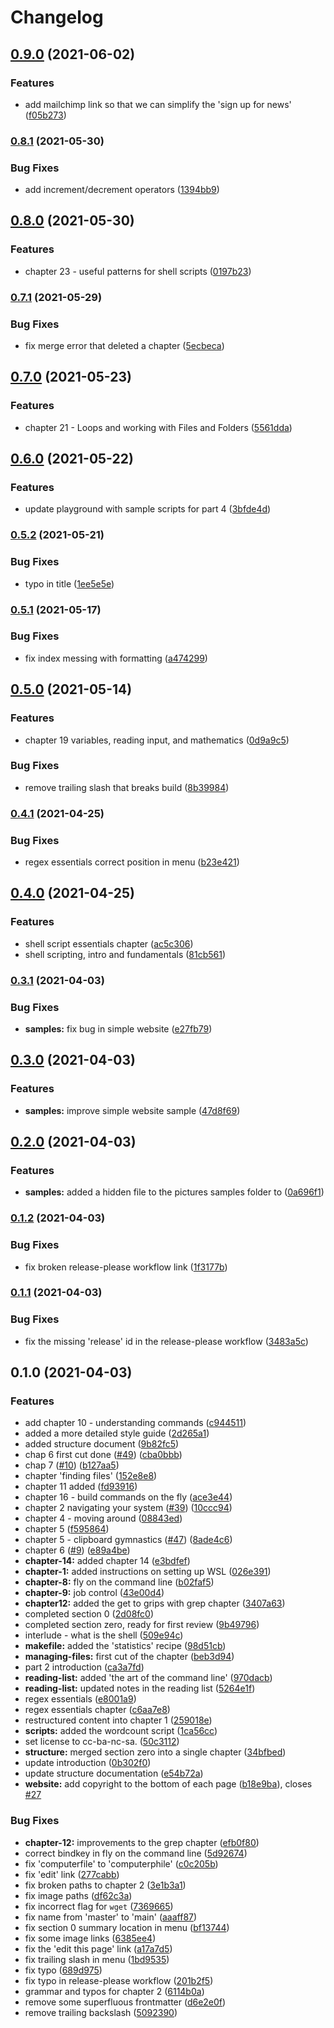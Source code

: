 # Changelog

## [0.9.0](https://www.github.com/dwmkerr/effective-shell/compare/v0.8.1...v0.9.0) (2021-06-02)


### Features

* add mailchimp link so that we can simplify the 'sign up for news' ([f05b273](https://www.github.com/dwmkerr/effective-shell/commit/f05b273e45f616166e7444ce12d757ea1a8a94cd))

### [0.8.1](https://www.github.com/dwmkerr/effective-shell/compare/v0.8.0...v0.8.1) (2021-05-30)


### Bug Fixes

* add increment/decrement operators ([1394bb9](https://www.github.com/dwmkerr/effective-shell/commit/1394bb9db913173ae2ef95d3deb40fb8fefb3672))

## [0.8.0](https://www.github.com/dwmkerr/effective-shell/compare/v0.7.1...v0.8.0) (2021-05-30)


### Features

* chapter 23 - useful patterns for shell scripts ([0197b23](https://www.github.com/dwmkerr/effective-shell/commit/0197b23e29bf95a07a35c9f1dbee92e9a26a3a52))

### [0.7.1](https://www.github.com/dwmkerr/effective-shell/compare/v0.7.0...v0.7.1) (2021-05-29)


### Bug Fixes

* fix merge error that deleted a chapter ([5ecbeca](https://www.github.com/dwmkerr/effective-shell/commit/5ecbecab8c13ee5dea27acf89f3e8d83f8d61821))

## [0.7.0](https://www.github.com/dwmkerr/effective-shell/compare/v0.6.0...v0.7.0) (2021-05-23)


### Features

* chapter 21 - Loops and working with Files and Folders ([5561dda](https://www.github.com/dwmkerr/effective-shell/commit/5561dda8421d05bc56260c84f2fbdf6366ff7729))

## [0.6.0](https://www.github.com/dwmkerr/effective-shell/compare/v0.5.2...v0.6.0) (2021-05-22)


### Features

* update playground with sample scripts for part 4 ([3bfde4d](https://www.github.com/dwmkerr/effective-shell/commit/3bfde4d7efe5b1ca08dd55d52bf294e65e7d2709))

### [0.5.2](https://www.github.com/dwmkerr/effective-shell/compare/v0.5.1...v0.5.2) (2021-05-21)


### Bug Fixes

* typo in title ([1ee5e5e](https://www.github.com/dwmkerr/effective-shell/commit/1ee5e5ef9592e87ec41c5ffb3cc0b9246877460e))

### [0.5.1](https://www.github.com/dwmkerr/effective-shell/compare/v0.5.0...v0.5.1) (2021-05-17)


### Bug Fixes

* fix index messing with formatting ([a474299](https://www.github.com/dwmkerr/effective-shell/commit/a474299fdd24627f0cb18e147f161be7b5ec7257))

## [0.5.0](https://www.github.com/dwmkerr/effective-shell/compare/v0.4.1...v0.5.0) (2021-05-14)


### Features

* chapter 19 variables, reading input, and mathematics ([0d9a9c5](https://www.github.com/dwmkerr/effective-shell/commit/0d9a9c59e3007ad8d964da42b7381229df87149d))


### Bug Fixes

* remove trailing slash that breaks build ([8b39984](https://www.github.com/dwmkerr/effective-shell/commit/8b39984c488350ef9b4d5e070dad34448eb26ce5))

### [0.4.1](https://www.github.com/dwmkerr/effective-shell/compare/v0.4.0...v0.4.1) (2021-04-25)


### Bug Fixes

* regex essentials correct position in menu ([b23e421](https://www.github.com/dwmkerr/effective-shell/commit/b23e421b73d364bfdede1bee11e24a85721db1fa))

## [0.4.0](https://www.github.com/dwmkerr/effective-shell/compare/v0.3.1...v0.4.0) (2021-04-25)


### Features

* shell script essentials chapter ([ac5c306](https://www.github.com/dwmkerr/effective-shell/commit/ac5c3067432f15a74a0b966c2b9012830da4b02d))
* shell scripting, intro and fundamentals ([81cb561](https://www.github.com/dwmkerr/effective-shell/commit/81cb561fed9bbfd82d30374ab0bc05076a664418))

### [0.3.1](https://www.github.com/dwmkerr/effective-shell/compare/v0.3.0...v0.3.1) (2021-04-03)


### Bug Fixes

* **samples:** fix bug in simple website ([e27fb79](https://www.github.com/dwmkerr/effective-shell/commit/e27fb791746a38981f6bdf24a0d3e04db17acf0e))

## [0.3.0](https://www.github.com/dwmkerr/effective-shell/compare/v0.2.0...v0.3.0) (2021-04-03)


### Features

* **samples:** improve simple website sample ([47d8f69](https://www.github.com/dwmkerr/effective-shell/commit/47d8f69759d5eab03ba914440420aed54d2d4873))

## [0.2.0](https://www.github.com/dwmkerr/effective-shell/compare/v0.1.2...v0.2.0) (2021-04-03)


### Features

* **samples:** added a hidden file to the pictures samples folder to ([0a696f1](https://www.github.com/dwmkerr/effective-shell/commit/0a696f166bceda7ff24734e4c82508133b61d948))

### [0.1.2](https://www.github.com/dwmkerr/effective-shell/compare/v0.1.1...v0.1.2) (2021-04-03)


### Bug Fixes

* fix broken release-please workflow link ([1f3177b](https://www.github.com/dwmkerr/effective-shell/commit/1f3177b67a2a5f9a0732dc76305efe8d81b96e9c))

### [0.1.1](https://www.github.com/dwmkerr/effective-shell/compare/v0.1.0...v0.1.1) (2021-04-03)


### Bug Fixes

* fix the missing 'release' id in the release-please workflow ([3483a5c](https://www.github.com/dwmkerr/effective-shell/commit/3483a5c68d148779262a3a7608fec9e0782805aa))

## 0.1.0 (2021-04-03)


### Features

* add chapter 10 - understanding commands ([c944511](https://www.github.com/dwmkerr/effective-shell/commit/c944511a7fb361a3e278a8cc243a78bc51773db4))
* added a more detailed style guide ([2d265a1](https://www.github.com/dwmkerr/effective-shell/commit/2d265a193186d9825b3e0f9871cab58390868db5))
* added structure document ([9b82fc5](https://www.github.com/dwmkerr/effective-shell/commit/9b82fc52cca39586734d5c8462d833bdcac46fbc))
* chap 6 first cut done ([#49](https://www.github.com/dwmkerr/effective-shell/issues/49)) ([cba0bbb](https://www.github.com/dwmkerr/effective-shell/commit/cba0bbb5c8743f5983d182d57c6c9884abed617c))
* chap 7 ([#10](https://www.github.com/dwmkerr/effective-shell/issues/10)) ([b127aa5](https://www.github.com/dwmkerr/effective-shell/commit/b127aa551c27aeff5a7a52f42739e7eafa4cd7aa))
* chapter 'finding files' ([152e8e8](https://www.github.com/dwmkerr/effective-shell/commit/152e8e8326c6881175d11445af66b5c450b9a527))
* chapter 11 added ([fd93916](https://www.github.com/dwmkerr/effective-shell/commit/fd93916e9403656ac629b9e3493caf56b258b872))
* chapter 16 - build commands on the fly ([ace3e44](https://www.github.com/dwmkerr/effective-shell/commit/ace3e44cfb0519e3dbe60cf24bf7b53bd634e6b9))
* chapter 2 navigating your system ([#39](https://www.github.com/dwmkerr/effective-shell/issues/39)) ([10ccc94](https://www.github.com/dwmkerr/effective-shell/commit/10ccc94310d7ec778763d2365fa1359faec5e6e5))
* chapter 4 - moving around ([08843ed](https://www.github.com/dwmkerr/effective-shell/commit/08843ed0ad82e6d3dca171cf2633bbe170175840))
* chapter 5 ([f595864](https://www.github.com/dwmkerr/effective-shell/commit/f595864e7707663f4d3f8d5f28665132c518fbb9))
* chapter 5 - clipboard gymnastics ([#47](https://www.github.com/dwmkerr/effective-shell/issues/47)) ([8ade4c6](https://www.github.com/dwmkerr/effective-shell/commit/8ade4c646e4ff6046f646b2c701209d34c8b348b))
* chapter 6 ([#9](https://www.github.com/dwmkerr/effective-shell/issues/9)) ([e89a4be](https://www.github.com/dwmkerr/effective-shell/commit/e89a4bec6a79b646c7cda59e228c3d2437176997))
* **chapter-14:** added chapter 14 ([e3bdfef](https://www.github.com/dwmkerr/effective-shell/commit/e3bdfef2d7cfeeb739cc4142132a08de7dd75bfc))
* **chapter-1:** added instructions on setting up WSL ([026e391](https://www.github.com/dwmkerr/effective-shell/commit/026e391f407bb6b4d8b6f818fab4662eba18d789))
* **chapter-8:** fly on the command line ([b02faf5](https://www.github.com/dwmkerr/effective-shell/commit/b02faf57457894176a1c2e624084c9b9797b0193))
* **chapter-9:** job control ([43e00d4](https://www.github.com/dwmkerr/effective-shell/commit/43e00d4cf7b0d93e3311bd318d49aac3fa6642b0))
* **chapter12:** added the get to grips with grep chapter ([3407a63](https://www.github.com/dwmkerr/effective-shell/commit/3407a6353329d7c434bc3fb257c99c3142e7d545))
* completed section 0 ([2d08fc0](https://www.github.com/dwmkerr/effective-shell/commit/2d08fc0333d5d697d0311e1367401860d8d99074))
* completed section zero, ready for first review ([9b49796](https://www.github.com/dwmkerr/effective-shell/commit/9b49796d5b54313b2bcd5e39423af2c8366f8c74))
* interlude - what is the shell ([509e94c](https://www.github.com/dwmkerr/effective-shell/commit/509e94cf5041f39338a8fcc95227c3d94d2f3889))
* **makefile:** added the 'statistics' recipe ([98d51cb](https://www.github.com/dwmkerr/effective-shell/commit/98d51cb85717ab03edca4cf9321b0c1aec2e2e35))
* **managing-files:** first cut of the chapter ([beb3d94](https://www.github.com/dwmkerr/effective-shell/commit/beb3d94ffacea227746d88d8322b47e120ce92bd))
* part 2 introduction ([ca3a7fd](https://www.github.com/dwmkerr/effective-shell/commit/ca3a7fd914756cbf61221a0d9347666a76f5996f))
* **reading-list:** added 'the art of the command line' ([970dacb](https://www.github.com/dwmkerr/effective-shell/commit/970dacb869f8a896373ff5432e90e99ad7fc5dd5))
* **reading-list:** updated notes in the reading list ([5264e1f](https://www.github.com/dwmkerr/effective-shell/commit/5264e1f454fb9c22e2847709b099e621321ad1df))
* regex essentials ([e8001a9](https://www.github.com/dwmkerr/effective-shell/commit/e8001a9a662f18a8b3d15cecc732dcb5aab1afd5))
* regex essentials chapter ([c6aa7e8](https://www.github.com/dwmkerr/effective-shell/commit/c6aa7e823d3b4d56defea265c80c66db4b01678e))
* restructured content into chapter 1 ([259018e](https://www.github.com/dwmkerr/effective-shell/commit/259018e418adcf5373f302ece185df288b9379da))
* **scripts:** added the wordcount script ([1ca56cc](https://www.github.com/dwmkerr/effective-shell/commit/1ca56cce07fe1c1cf8c3aef940afd75e950a4eb0))
* set license to cc-ba-nc-sa. ([50c3112](https://www.github.com/dwmkerr/effective-shell/commit/50c31129afe61dd3b863e66aeb249348d15041c1))
* **structure:** merged section zero into a single chapter ([34bfbed](https://www.github.com/dwmkerr/effective-shell/commit/34bfbedb5173af548eee22bd8166c007001cf8c7))
* update introduction ([0b302f0](https://www.github.com/dwmkerr/effective-shell/commit/0b302f01f46b51aed05913fd1fdb04f52f68b617))
* update structure documentation ([e54b72a](https://www.github.com/dwmkerr/effective-shell/commit/e54b72a00378f04318401b33d416afa296394ab1))
* **website:** add copyright to the bottom of each page ([b18e9ba](https://www.github.com/dwmkerr/effective-shell/commit/b18e9ba265a088d6408ea9d09410e7afb5be5677)), closes [#27](https://www.github.com/dwmkerr/effective-shell/issues/27)


### Bug Fixes

* **chapter-12:** improvements to the grep chapter ([efb0f80](https://www.github.com/dwmkerr/effective-shell/commit/efb0f80565f351f62e3cfa19e2a7a08132c96e64))
* correct bindkey in fly on the command line ([5d92674](https://www.github.com/dwmkerr/effective-shell/commit/5d92674928ea04f3a84ac9a615b46b6e53a6b716))
* fix 'computerfile' to 'computerphile' ([c0c205b](https://www.github.com/dwmkerr/effective-shell/commit/c0c205ba83ccc1d9617b7a3a4c7e939dff40cef4))
* fix 'edit' link ([277cabb](https://www.github.com/dwmkerr/effective-shell/commit/277cabb74afaa21dc1aa923c782ebe9f85fbea88))
* fix broken paths to chapter 2 ([3e1b3a1](https://www.github.com/dwmkerr/effective-shell/commit/3e1b3a13f4b43a6e0bb689014c2d23ac72902814))
* fix image paths ([df62c3a](https://www.github.com/dwmkerr/effective-shell/commit/df62c3a379b4b1e17fbb88ab487b6d9726c04791))
* fix incorrect flag for `wget` ([7369665](https://www.github.com/dwmkerr/effective-shell/commit/73696653ca55cbe4e6ffe8307236f6366363d5f4))
* fix name from 'master' to 'main' ([aaaff87](https://www.github.com/dwmkerr/effective-shell/commit/aaaff8746c8dca7dcab8d5206d236a0dd3645db6))
* fix section 0 summary location in menu ([bf13744](https://www.github.com/dwmkerr/effective-shell/commit/bf137440f2b4d6e2c48c52402f8c416776cb4629))
* fix some image links ([6385ee4](https://www.github.com/dwmkerr/effective-shell/commit/6385ee45803775bc26923649a1bc2b45dcb2e1c9))
* fix the 'edit this page' link ([a17a7d5](https://www.github.com/dwmkerr/effective-shell/commit/a17a7d5bcf0fc347c9009e42c3824d4627f326ee))
* fix trailing slash in menu ([1bd9535](https://www.github.com/dwmkerr/effective-shell/commit/1bd9535d933f142bf25d936ab86d123756b567bf))
* fix typo ([689d975](https://www.github.com/dwmkerr/effective-shell/commit/689d9758cc753594129c3e1d4e2b4a2860be65e4))
* fix typo in release-please workflow ([201b2f5](https://www.github.com/dwmkerr/effective-shell/commit/201b2f524c10cc17d0b5fae176d085a92f9f43db))
* grammar and typos for chapter 2 ([6114b0a](https://www.github.com/dwmkerr/effective-shell/commit/6114b0a421a05bb34f121fd5d20645fdeec93acb))
* remove some superfluous frontmatter ([d6e2e0f](https://www.github.com/dwmkerr/effective-shell/commit/d6e2e0f849c577e68580e2154f325a2409177095))
* remove trailing backslash ([5092390](https://www.github.com/dwmkerr/effective-shell/commit/5092390e4625e37d26d3a3bac3e09997d02ad029))
